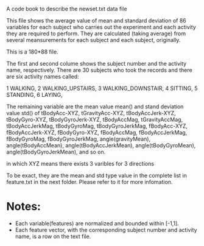A code book to describe the newset.txt data file

This file shows the average value of mean and standard deviation of 86 variables for each subject who carries out the experiment and each activity they are required to perform.
They are calculated (taking average) from several meansurements for each subject and each subject, originally.

This is a 180*88 file.

The first and second colume shows the subject number and the activity name, respectively. 
There are 30 subjects who took the records and there are six activity names called:

1 WALKING,
2 WALKING_UPSTAIRS,
3 WALKING_DOWNSTAIR,
4 SITTING,
5 STANDING,
6 LAYING,

The remaining variable are the mean value mean() and stand deviation value std() of 
tBodyAcc-XYZ, 
tGravityAcc-XYZ,
tBodyAccJerk-XYZ,
tBodyGyro-XYZ,
tBodyGyroJerk-XYZ,
tBodyAccMag,
tGravityAccMag,
tBodyAccJerkMag,
tBodyGyroMag,
tBodyGyroJerkMag,
fBodyAcc-XYZ,
fBodyAccJerk-XYZ,
fBodyGyro-XYZ,
fBodyAccMag,
fBodyAccJerkMag,
fBodyGyroMag,
fBodyGyroJerkMag,
angle(gravityMean),
angle(tBodyAccMean),
angle(tBodyAccJerkMean),
angle(tBodyGyroMean),
angle(tBodyGyroJerkMean),
and so on. 

in which XYZ means there exists 3 varibles for 3 directions

To be exact, they are the mean and std type value in the complete list in feature.txt in the next folder. Please refer to it for more infomation.

Notes: 
======
- Each variable(features) are normalized and bounded within [-1,1].
- Each feature vector, with the corresponding subject number and activity name, is a row on the text file.
